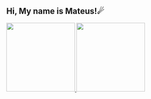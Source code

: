 ## Hi, My name is Mateus!☄

<div>
<a href="https://github.com/httpmat">
  <img height="180cm" src="https://github-readme-stats.vercel.app/api/pin/?username=httpmat&show_icons=true&theme=radical&include_all_commits=true&count_private=true" />
</a>
<a href="https://github.com/httpmat">
  <img height="180cm" src="https://github-readme-stats.vercel.app/api/pin/?username=httpmat&layout=compact&langs_count=168theme=radical" />
</a>
</div>
